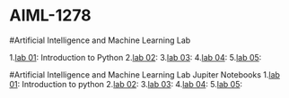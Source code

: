 # AIML-1278
#Artificial Intelligence and Machine Learning Lab

1.[lab 01](): Introduction to Python 
2.[lab 02]():
3.[lab 03]():
4.[lab 04]():
5.[lab 05]():

#Artificial Intelligence and Machine Learning Lab Jupiter Notebooks
1.[lab 01](): Introduction to python 
2.[lab 02]():
3.[lab 03]():
4.[lab 04]():
5.[lab 05]():
